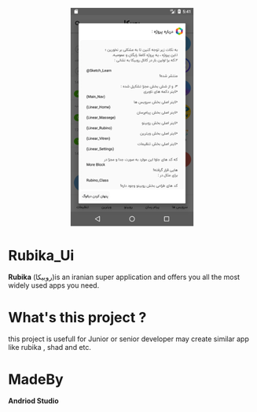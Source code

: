 <p align="center"><img src="https://github.com/SajjadSabzkar/Rubika_Ui/blob/main/Screenshot_1.png" width="250"></p>


# Rubika_Ui
**Rubika** (روبیکا)is an iranian super application and offers you all the most widely used apps you need.

# What's this project ?
this project is usefull for Junior or senior developer may create similar  app like rubika , shad and etc.

# MadeBy
**Andriod Studio**